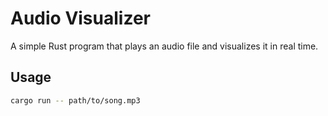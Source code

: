 # Audio Visualizer

A simple Rust program that plays an audio file and visualizes it in real time.

## Usage

``` bash
cargo run -- path/to/song.mp3
```
